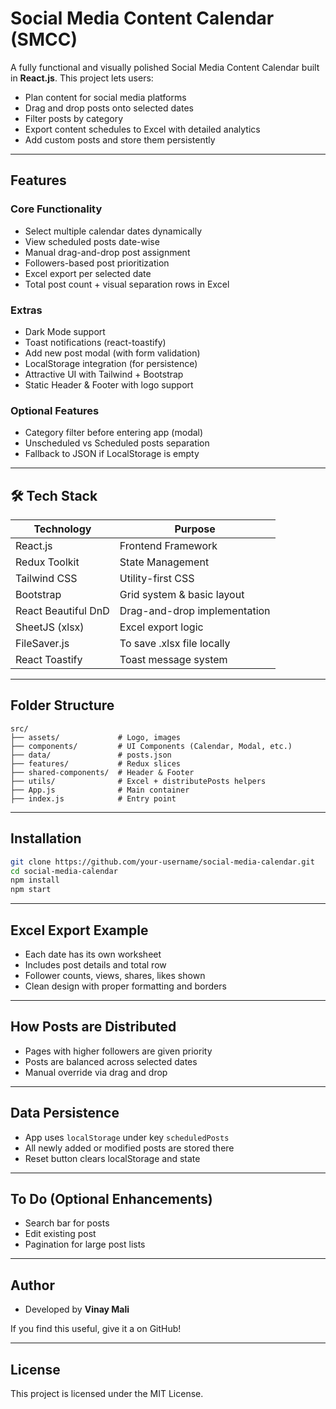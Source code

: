 # Social Media Content Calendar (SMCC)

A fully functional and visually polished Social Media Content Calendar built in **React.js**. This project lets users:

* Plan content for social media platforms
* Drag and drop posts onto selected dates
* Filter posts by category
* Export content schedules to Excel with detailed analytics
* Add custom posts and store them persistently

---

## Features

### Core Functionality

* Select multiple calendar dates dynamically
* View scheduled posts date-wise
* Manual drag-and-drop post assignment
* Followers-based post prioritization
* Excel export per selected date
* Total post count + visual separation rows in Excel

### Extras

* Dark Mode support
* Toast notifications (react-toastify)
* Add new post modal (with form validation)
* LocalStorage integration (for persistence)
* Attractive UI with Tailwind + Bootstrap
* Static Header & Footer with logo support

### Optional Features

* Category filter before entering app (modal)
* Unscheduled vs Scheduled posts separation
* Fallback to JSON if LocalStorage is empty

---

## 🛠 Tech Stack

| Technology          | Purpose                      |
| ------------------- | ---------------------------- |
| React.js            | Frontend Framework           |
| Redux Toolkit       | State Management             |
| Tailwind CSS        | Utility-first CSS            |
| Bootstrap           | Grid system & basic layout   |
| React Beautiful DnD | Drag-and-drop implementation |
| SheetJS (xlsx)      | Excel export logic           |
| FileSaver.js        | To save .xlsx file locally   |
| React Toastify      | Toast message system         |

---

##  Folder Structure

```
src/
├── assets/             # Logo, images
├── components/         # UI Components (Calendar, Modal, etc.)
├── data/               # posts.json
├── features/           # Redux slices
├── shared-components/  # Header & Footer
├── utils/              # Excel + distributePosts helpers
├── App.js              # Main container
├── index.js            # Entry point
```

---

##  Installation

```bash
git clone https://github.com/your-username/social-media-calendar.git
cd social-media-calendar
npm install
npm start
```

---

## Excel Export Example

* Each date has its own worksheet
* Includes post details and total row
* Follower counts, views, shares, likes shown
* Clean design with proper formatting and borders

---

## How Posts are Distributed

* Pages with higher followers are given priority
* Posts are balanced across selected dates
* Manual override via drag and drop

---

## Data Persistence

* App uses `localStorage` under key `scheduledPosts`
* All newly added or modified posts are stored there
* Reset button clears localStorage and state

---

## To Do (Optional Enhancements)

* Search bar for posts
* Edit existing post
* Pagination for large post lists

---

##  Author

* Developed by **Vinay Mali**

If you find this useful, give it a on GitHub!

---

## License

This project is licensed under the MIT License.
